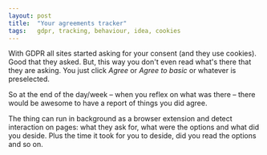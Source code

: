 ```yaml
---
layout: post
title:  "Your agreements tracker"
tags:   gdpr, tracking, behaviour, idea, cookies
---
```


With GDPR all sites started asking for your consent (and they use cookies). Good that they asked.
But, this way you don't even read what's there that they are asking. You just click *Agree* or
*Agree to basic* or whatever is preselected.
  
So at the end of the day/week – when you reflex on what was there – there would be awesome to have
a report of things you did agree.

The thing can run in background as a browser extension and detect interaction on pages: what they
ask for, what were the options and what did you deside. Plus the time it took for you to deside,
did you read the options and so on.
